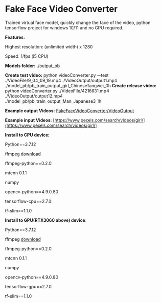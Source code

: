 # Fake Face Video Converter
Trained virtual face model, quickly change the face of the video, python tensorflow project for windows 10/11 and no GPU required.

<b>Features:</b>

Highest resolution: (unlimited width) x 1280

Speed: 1/fps (i5 CPU)

<b>Models folder:</b> ./output_pb

<b>Create test video:</b> python videoConverter.py --test ./VideoFile/9_04_09_19.mp4 ./VideoOutput/output1.mp4 ./model_pb/pb_train_output_girl_ChineseTangwei_0h
<b>Create release video:</b> python videoConverter.py ./VideoFile/4216631.mp4 ./VideoOutput/output12.mp4 ./model_pb/pb_train_output_Man_Japanese3_1h


<b>Example output Videos:</b>
[FakeFaceVideoConverter/VideoOutput](https://github.com/davidyuanst/FakeFaceVideoConverter/tree/main/FakeFaceVideoConverter/VideoOutput)

<b>Example input Videos:</b>
[https://www.pexels.com/search/videos/girl/](https://www.pexels.com/search/videos/girl/)


<b>Install to CPU device:</b>

Python==3.7.12

ffmpeg [download](https://ffmpeg.org/download.html)

ffmpeg-python==0.2.0

mtcnn                        0.1.1

numpy

opencv-python==4.9.0.80

tensorflow-cpu==2.7.0

tf-slim==1.1.0


<b>Install to GPU(RTX3060 above) device:</b>

Python==3.7.12

ffmpeg [download](https://ffmpeg.org/download.html)

ffmpeg-python==0.2.0

mtcnn                        0.1.1

numpy

opencv-python==4.9.0.80

tensorflow-gpu==2.7.0

tf-slim==1.1.0
